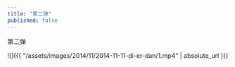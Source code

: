 ```yaml
---
title: "第二弹"
published: false
---
```

第二弹



![]({{ "/assets/images/2014/11/2014-11-11-di-er-dan/1.mp4" | absolute_url }})
